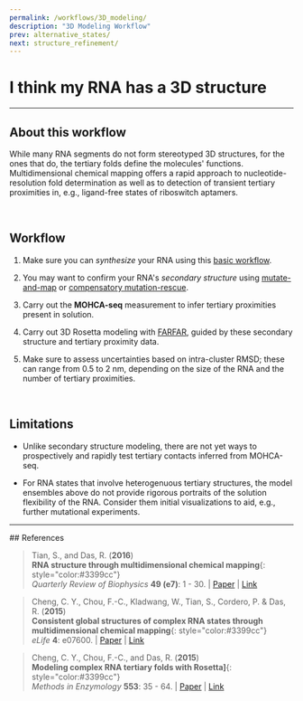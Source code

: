 ```yaml
---
permalink: /workflows/3D_modeling/
description: "3D Modeling Workflow"
prev: alternative_states/
next: structure_refinement/
---
```


# I think my RNA has a 3D structure

<hr/>

## About this workflow

While many RNA segments do not form stereotyped 3D structures, for the ones that do, the tertiary folds define the molecules' functions. Multidimensional chemical mapping offers a rapid approach to nucleotide-resolution fold determination as well as to detection of transient tertiary proximities in, e.g., ligand-free states of riboswitch aptamers.

<br/>

## Workflow

1. Make sure you can *synthesize* your RNA using this [basic workflow](/workflows/from-scratch/).

2. You may want to confirm your RNA's *secondary structure* using [mutate-and-map](/workflows/2d_modeling/) or [compensatory mutation-rescue](/workflows/mutation_rescue/). 

3. Carry out the **MOHCA-seq** measurement to infer tertiary proximities present in solution.

4. Carry out 3D Rosetta modeling with [FARFAR](/RNAdenovo/), guided by these secondary structure and tertiary proximity data.

5. Make sure to assess uncertainties based on intra-cluster RMSD; these can range from 0.5 to 2 nm, depending on the size of the RNA and the number of tertiary proximities.

<br/>

## Limitations

+ Unlike secondary structure modeling, there are not yet ways to prospectively and rapidly test tertiary contacts inferred from MOHCA-seq.

+ For RNA states that involve heterogenuous tertiary structures, the model ensembles above do not provide rigorous portraits of the solution flexibility of the RNA. Consider them initial visualizations to aid, e.g., further mutational experiments. 

<hr/>
## References

>Tian, S., and Das, R. (**2016**)<br/>
>**RNA structure through multidimensional chemical mapping**{: style="color:#3399cc"}<br/>
>*Quarterly Review of Biophysics* **49 (e7)**: 1 - 30. | [Paper](https://daslab.stanford.edu/site_data/pub_pdf/2016_Tian_QRB.pdf) | [Link](http://journals.cambridge.org/action/displayAbstract?fromPage=online&aid=10242118&fulltextType=RV&fileId=S0033583516000020)

>Cheng, C. Y., Chou, F.-C., Kladwang, W., Tian, S., Cordero, P. & Das, R. (**2015**) <br/>
>**Consistent global structures of complex RNA states through multidimensional chemical mapping**{: style="color:#3399cc"}<br/>
>*eLife* **4**: e07600. | [Paper](https://daslab.stanford.edu/site_data/pub_pdf/2015_Cheng_eLife.pdf) | [Link](http://elifesciences.org/content/4/e07600)

>Cheng, C. Y., Chou, F.-C., and Das, R. (**2015**) <br/> 
>**Modeling complex RNA tertiary folds with Rosetta]**{: style="color:#3399cc"}<br/>
>*Methods in Enzymology* **553**: 35 - 64. | [Paper](https://daslab.stanford.edu/site_data/pub_pdf/2015_Cheng_MethEnzym.pdf) | [Link](http://www.sciencedirect.com/science/article/pii/S0076687914000524)

